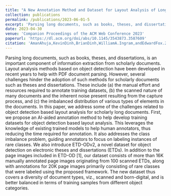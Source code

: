 ```yaml
---
title: "A New Annotation Method and Dataset for Layout Analysis of Long Documents"
collection: publications
permalink: /publications/2023-06-01-5
excerpt: 'Parsing long documents, such as books, theses, and dissertations, is an important component of information extraction from scholarly documents....'
date: 2023-04-30
venue: 'Companion Proceedings of the ACM Web Conference 2023'
paperurl: 'https://dl.acm.org/doi/abs/10.1145/3543873.3587609'
citation: 'AmanAhuja,KevinDinh,BrianDinh,WilliamA.Ingram,andEdwardFox.2023. A New Annotation Method and Dataset for Layout Analysis of Long Documents. In Companion Proceedings of the ACM Web Conference 2023 (Austin, TX, USA) (WWW ’23 Companion). Association for Computing Machinery, New York, NY, USA, 834—-842. https://doi.org/10.1145/3543873.3587609.'
---
```

Parsing long documents, such as books, theses, and dissertations, is an important component of information extraction from scholarly documents. Layout analysis methods based on object detection have been developed in recent years to help with PDF document parsing. However, several challenges hinder the adoption of such methods for scholarly documents such as theses and dissertations. These include (a) the manual effort and resources required to annotate training datasets, (b) the scanned nature of many documents and the inherent noise present resulting from the capture process, and (c) the imbalanced distribution of various types of elements in the documents. In this paper, we address some of the challenges related to object detection based layout analysis for scholarly long documents. First, we propose an AI-aided annotation method to help develop training datasets for object detection based layout analysis. This leverages the knowledge of existing trained models to help human annotators, thus reducing the time required for annotation. It also addresses the class imbalance problem, guiding annotators to focus on labeling instances of rare classes. We also introduce ETD-ODv2, a novel dataset for object detection on electronic theses and dissertations (ETDs). In addition to the page images included in ETD-OD [1], our dataset consists of more than 16K manually annotated page images originating from 100 scanned ETDs, along with annotations for 20K page images primarily consisting of rare classes that were labeled using the proposed framework. The new dataset thus covers a diversity of document types, viz., scanned and born-digital, and is better balanced in terms of training samples from different object categories.